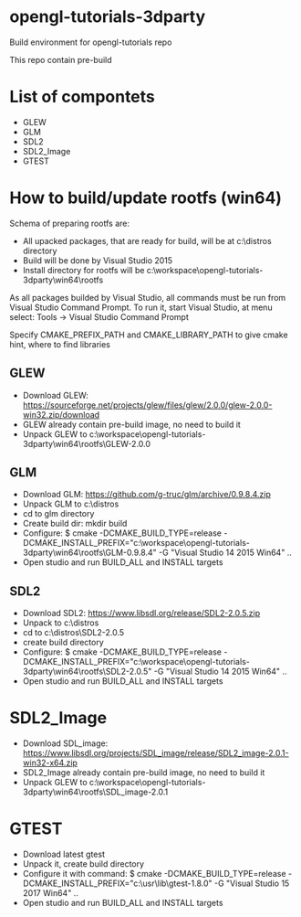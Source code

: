 # opengl-tutorials-3dparty
Build environment for opengl-tutorials repo

This repo contain pre-build

# List of compontets
* GLEW
* GLM
* SDL2
* SDL2_Image
* GTEST

# How to build/update rootfs (win64)

Schema of preparing rootfs are:
* All upacked packages, that are ready for build, will be at c:\distros directory
* Build will be done by Visual Studio 2015
* Install directory for rootfs will be c:\workspace\opengl-tutorials-3dparty\win64\rootfs

As all packages builded by Visual Studio, all commands must be run from Visual Studio Command Prompt.
To run it, start Visual Studio, at menu select: Tools -> Visual Studio Command Prompt

Specify CMAKE_PREFIX_PATH and CMAKE_LIBRARY_PATH to give cmake hint, where to find libraries

## GLEW
* Download GLEW: https://sourceforge.net/projects/glew/files/glew/2.0.0/glew-2.0.0-win32.zip/download
* GLEW already contain pre-build image, no need to build it
* Unpack GLEW to c:\workspace\opengl-tutorials-3dparty\win64\rootfs\GLEW-2.0.0

## GLM
* Download GLM: https://github.com/g-truc/glm/archive/0.9.8.4.zip
* Unpack GLM to c:\distros
* cd to glm directory
* Create build dir: mkdir build
* Configure:
  $ cmake -DCMAKE_BUILD_TYPE=release -DCMAKE_INSTALL_PREFIX="c:\workspace\opengl-tutorials-3dparty\win64\rootfs\GLM-0.9.8.4" -G "Visual Studio 14 2015 Win64" ..
* Open studio and run BUILD_ALL and INSTALL targets

## SDL2
* Download SDL2: https://www.libsdl.org/release/SDL2-2.0.5.zip
* Unpack to c:\distros
* cd to c:\distros\SDL2-2.0.5
* create build directory
* Configure: 
  $ cmake -DCMAKE_BUILD_TYPE=release -DCMAKE_INSTALL_PREFIX="c:\workspace\opengl-tutorials-3dparty\win64\rootfs\SDL2-2.0.5" -G "Visual Studio 14 2015 Win64" ..
* Open studio and run BUILD_ALL and INSTALL targets

# SDL2_Image
* Download SDL_image: https://www.libsdl.org/projects/SDL_image/release/SDL2_image-2.0.1-win32-x64.zip
* SDL2_Image already contain pre-build image, no need to build it
* Unpack GLEW to c:\workspace\opengl-tutorials-3dparty\win64\rootfs\SDL_image-2.0.1

# GTEST
* Download latest gtest
* Unpack it, create build directory
* Configure it with command:
$ cmake -DCMAKE_BUILD_TYPE=release -DCMAKE_INSTALL_PREFIX="c:\usr\lib\gtest-1.8.0" -G "Visual Studio 15 2017 Win64" ..
* Open studio and run BUILD_ALL and INSTALL targets